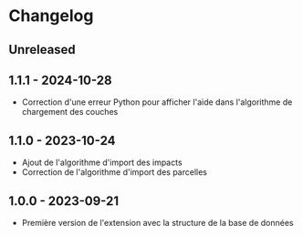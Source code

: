 # Changelog

## Unreleased

## 1.1.1 - 2024-10-28

* Correction d'une erreur Python pour afficher l'aide dans l'algorithme de chargement des couches

## 1.1.0 - 2023-10-24

* Ajout de l'algorithme d'import des impacts
* Correction de l'algorithme d'import des parcelles

## 1.0.0 - 2023-09-21

* Première version de l'extension avec la structure de la base de données
